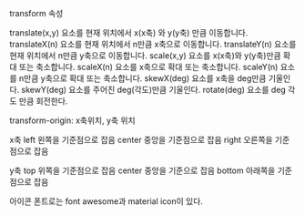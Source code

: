 transform 속성

translate(x,y) 요소를 현재 위치에서 x(x축) 와 y(y축) 만큼 이동합니다.
translateX(n) 요소를 현재 위치에서 n만큼 x축으로 이동합니다.
translateY(n) 요소를 현재 위치에서 n만큼 y축으로 이동합니다.
scale(x,y) 요소를 x(x축)와 y(y축)만큼 확대 또는 축소합니다.
scaleX(n) 요소를 x축으로 확대 또는 축소합니다.
scaleY(n) 요소를 n만큼 y축으로 확대 또는 축소합니다.
skewX(deg) 요소를 x축을 deg만큼 기울인다.
skewY(deg) 요소를 주어진 deg(각도)만큼 기울인다.
rotate(deg) 요소를 deg 각도 만큼 회전한다.

transform-origin: x축위치, y축 위치

x축
left 왼쪽을 기준점으로 잡음
center 중앙을 기준점으로 잡음
right 오른쪽을 기준점으로 잡음

y축
top 위쪽을 기준점으로 잡음
center 중앙을 기준으로 잡음
bottom 아래쪽을 기준점으로 잡음

아이콘 폰트로는
font awesome과
material icon이 있다.
